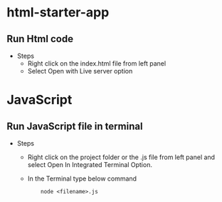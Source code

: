 # html-starter-app

## Run Html code

- Steps
  - Right click on the index.html file from left panel
  - Select Open with Live server option

# JavaScript

## Run JavaScript file in terminal

- Steps

  - Right click on the project folder or the .js file from left panel and select Open In Integrated Terminal Option.
  - In the Terminal type below command

    ```
        node <filename>.js
    ```
